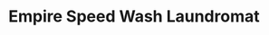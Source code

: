 ---
title: "Empire Speed Wash Laundromat"
url: /seattle/empire-speed-wash-laundromat/
shop: laundry
---